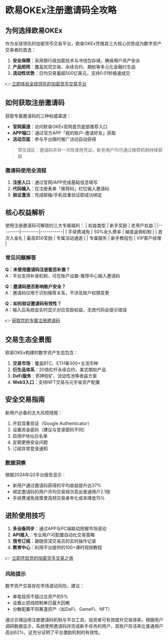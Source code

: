 # 欧易OKEx注册邀请码全攻略

## 为何选择欧易OKEx
作为全球领先的加密货币交易平台，欧易OKEx凭借其三大核心优势成为数字资产交易者的首选：
1. **安全保障**：采用银行级加密技术与冷钱包存储，确保用户资产安全
2. **产品矩阵**：覆盖现货交易、永续合约、期权等多元化金融衍生品
3. **流动性优势**：日均交易量超500亿美元，支持0.01秒极速成交

👉 [立即体验全球领先的加密货币交易平台](https://bit.ly/okx_welcome)

## 如何获取注册邀请码
获取专属邀请码的三种权威渠道：
- **官网渠道**：访问欧易OKEx官网首页底部推荐入口
- **APP端口**：通过官方APP「我的账户-邀请好友」获取
- **活动页面**：参与平台限时推广活动自动获得

> 常见误区：邀请码并非一次性使用凭证，新老用户均可通过推荐机制持续获益

### 邀请码使用全流程
1. **注册入口**：通过官网/APP完成基础信息填写
2. **代码输入**：在注册表单「推荐码」栏位输入邀请码
3. **验证激活**：完成邮箱/手机双重验证即成功绑定

## 核心权益解析
使用注册邀请码可解锁的三大专属福利：
| 权益类型 | 新手奖励 | 老用户权益 |
|---------|---------|-----------|
| 手续费减免 | 50%永久费率 | 梯度返佣机制 |
| 首次入金礼 | 最高$50奖励 | 专属活动通道 |
| 专属服务 | 新手教程包 | VIP客户经理 |

### 常见问题解答
**Q：未使用邀请码注册能否补救？**  
A：平台支持补录机制，可在账户设置-推荐中心输入邀请码

**Q：邀请码是否影响账户安全？**  
A：邀请码仅用于识别推荐关系，不涉及账户权限变更

**Q：如何验证邀请码有效性？**  
A：输入后系统会实时显示对应奖励权益，无效代码会提示错误

👉 [获取您的专属注册邀请码](https://bit.ly/okx_welcome)

## 交易生态全景图
欧易OKEx构建的数字资产生态包含：
1. **交易市场**：覆盖BTC、ETH等300+主流币种
2. **衍生品体系**：20倍杠杆永续合约、美式期权产品
3. **DeFi服务**：质押挖矿、流动性池等收益方案
4. **Web3入口**：支持NFT交易与元宇宙资产配置

## 安全交易指南
新用户必备的五大风控措施：
1. 开启双重验证（Google Authenticator）
2. 设置资金密码（建议与登录密码不同）
3. 启用IP地址白名单
4. 定期更换安全问题
5. 订阅异常登录通知

### 数据洞察
根据2024年Q2平台报告显示：
- 新用户通过邀请码获得的平均收益提升达37%
- 绑定邀请码的用户月均交易频次高出普通用户2.1倍
- 手续费减免政策使高频交易者年化成本降低15%

## 进阶使用技巧
1. **多设备同步**：通过APP与PC端联动把握市场波动
2. **API接入**：专业用户可配置自动化交易策略
3. **信号订阅**：跟随资深交易员的实时操作记录
4. **教育中心**：利用平台提供的100+课时视频教程

👉 [立即开启您的加密货币交易之旅](https://bit.ly/okx_welcome)

### 风险提示
数字资产交易存在市场波动风险，建议：
- 单笔投资不超过总资产的5%
- 设置止损线控制单日最大回撤
- 分散配置不同赛道资产（如DeFi、GameFi、NFT）

通过合理运用注册邀请码机制与平台工具，投资者可有效提升交易效率。根据用户调研数据显示，系统使用邀请码并完成新手任务的用户，其账户存活率比普通用户高出62%，这充分证明了平台激励机制的有效性。